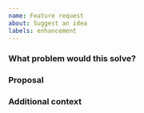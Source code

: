 ```yaml
---
name: Feature request
about: Suggest an idea
labels: enhancement
---
```


### What problem would this solve?

### Proposal

### Additional context


